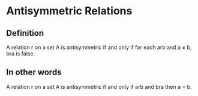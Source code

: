 # Antisymmetric Relations

## Definition

A relation r on a set A is antisymmetric if and only if for each arb and a ≠ b, bra is false.

## In other words

A relation r on a set A is antisymmetric if and only if arb and bra then a = b.
